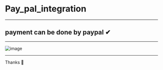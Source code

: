 # Pay_pal_integration
---

## payment can be done by paypal ✔

---

![image](https://github.com/Singh-csm/Pay_pal_integration/assets/118621709/87a1df64-4092-4df0-bd21-31717e9dcbed)

---
Thanks 💚
